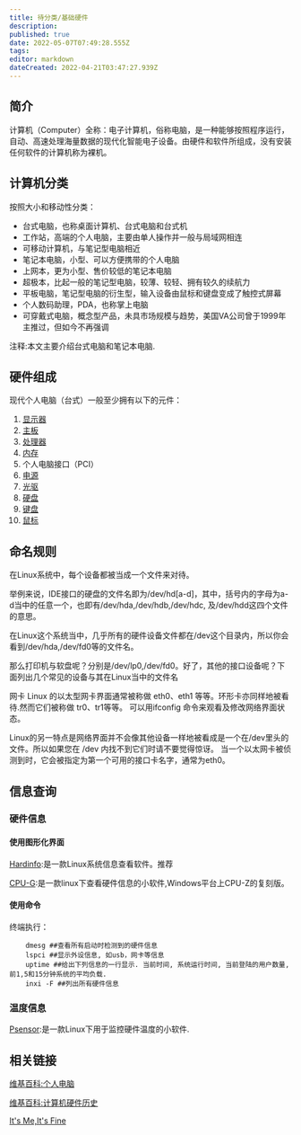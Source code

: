 ```yaml
---
title: 待分类/基础硬件
description: 
published: true
date: 2022-05-07T07:49:28.555Z
tags: 
editor: markdown
dateCreated: 2022-04-21T03:47:27.939Z
---
```


## 简介

计算机（Computer）全称：电子计算机，俗称电脑，是一种能够按照程序运行，自动、高速处理海量数据的现代化智能电子设备。由硬件和软件所组成，没有安装任何软件的计算机称为裸机。

## 计算机分类

按照大小和移动性分类：

- 台式电脑，也称桌面计算机、台式电脑和台式机
- 工作站，高端的个人电脑，主要由单人操作并一般与局域网相连
- 可移动计算机，与笔记型电脑相近
- 笔记本电脑，小型、可以方便携带的个人电脑
- 上网本，更为小型、售价较低的笔记本电脑
- 超极本，比起一般的笔记型电脑，较薄、较轻、拥有较久的续航力
- 平板电脑，笔记型电脑的衍生型，输入设备由鼠标和键盘变成了触控式屏幕
- 个人数码助理，PDA，也称掌上电脑
- 可穿戴式电脑，概念型产品，未具市场规模与趋势，美国VA公司曾于1999年主推过，但如今不再强调

注释:本文主要介绍台式电脑和笔记本电脑.

## 硬件组成

现代个人电脑（台式）一般至少拥有以下的元件：

1. [显示器](显示器)
2. [主板](主板)
3. [处理器](处理器)
4. [内存](内存)
5. 个人电脑接口（PCI）
6. [电源](电源)
7. [光驱](光驱)
8. [硬盘](硬盘)
9. [键盘](键盘)
10. [鼠标](鼠标)

## 命名规则

在Linux系统中，每个设备都被当成一个文件来对待。

举例来说，IDE接口的硬盘的文件名即为/dev/hd[a-d]，其中，括号内的字母为a-d当中的任意一个，也即有/dev/hda,/dev/hdb,/dev/hdc, 及/dev/hdd这四个文件的意思。

在Linux这个系统当中，几乎所有的硬件设备文件都在/dev这个目录内，所以你会看到/dev/hda,/dev/fd0等的文件名。

那么打印机与软盘呢？分别是/dev/lp0,/dev/fd0。好了，其他的接口设备呢？下面列出几个常见的设备与其在Linux当中的文件名

网卡 Linux 的以太型网卡界面通常被称做 eth0、eth1 等等。环形卡亦同样地被看待.然而它们被称做 tr0、tr1等等。 可以用ifconfig 命令来观看及修改网络界面状态。

 Linux的另一特点是网络界面并不会像其他设备一样地被看成是一个在/dev里头的文件。所以如果您在 /dev 内找不到它们时请不要觉得惊讶。 当一个以太网卡被侦测到时，它会被指定为第一个可用的接口卡名字，通常为eth0。

## 信息查询

### 硬件信息

#### 使用图形化界面

[Hardinfo](Hardinfo):是一款Linux系统信息查看软件。推荐

[CPU-G](CPU-G):是一款linux下查看硬件信息的小软件,Windows平台上CPU-Z的复刻版。

#### 使用命令

终端执行：

        dmesg ##查看所有启动时检测到的硬件信息
        lspci ##显示外设信息, 如usb，网卡等信息
        uptime ##给出下列信息的一行显示. 当前时间, 系统运行时间, 当前登陆的用户数量, 前1,5和15分钟系统的平均负载.
        inxi -F ##列出所有硬件信息

### 温度信息

[Psensor](Psensor):是一款Linux下用于监控硬件温度的小软件.

## 相关链接

[维基百科:个人电脑](http://zh.wikipedia.org/wiki/%E5%80%8B%E4%BA%BA%E9%9B%BB%E8%85%A6#.E7.A1.AC.E4.BB.B6)

[维基百科:计算机硬件历史](http://zh.wikipedia.org/zh-cn/%E8%AE%A1%E7%AE%97%E6%9C%BA%E7%A1%AC%E4%BB%B6%E5%8E%86%E5%8F%B2)

[It's Me,It's Fine](http://dofine.blogbus.com/logs/59190496.html)
